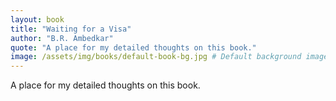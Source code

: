 ```yaml
---
layout: book
title: "Waiting for a Visa"
author: "B.R. Ambedkar"
quote: "A place for my detailed thoughts on this book."
image: /assets/img/books/default-book-bg.jpg # Default background image
---
```


A place for my detailed thoughts on this book.
